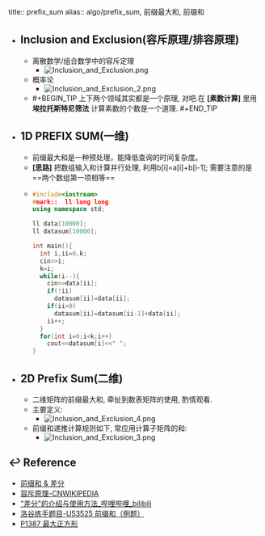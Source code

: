 title:: prefix_sum
alias:: algo/prefix_sum, 前缀最大和, 前缀和

- ## Inclusion and Exclusion(容斥原理/排容原理)
  - 离散数学/组合数学中的容斥定理
    - ![Inclusion_and_Exclusion.png](../assets/Inclusion_and_Exclusion_1675590802283_0.png)
  - 概率论
    - ![Inclusion_and_Exclusion_2.png](../assets/Inclusion_and_Exclusion_2_1675590830580_0.png)
  - #+BEGIN_TIP
    上下两个领域其实都是一个原理, 对吧.在 **[素数计算]** 里用 **埃拉托斯特尼筛法** 计算素数的个数是一个道理.
    #+END_TIP
- ## 1D PREFIX SUM(一维)
  - 前缀最大和是一种预处理，能降低查询的时间复杂度。
  - **[思路]** 把数组输入和计算并行处理, 利用b[i]=a[i]+b[i-1]; 需要注意的是 ==两个数组第一项相等==
  - ```cpp
    #include<iostream>
    #mark::  ll long long
    using namespace std;
    
    ll data[10000];
    ll datasum[10000];
    
    int main(){
      int i,ii=0,k;
      cin>>i;
      k=i;
      while(i--){
        cin>>data[ii];
        if(!ii) 
          datasum[ii]=data[ii];
        if(ii>0) 
          datasum[ii]=datasum[ii-1]+data[ii];
        ii++;
      }
      for(int i=0;i<k;i++)
        cout<<datasum[i]<<" ";
    }  
    ```
- ## 2D Prefix Sum(二维)
  - 二维矩阵的前缀最大和,  牵扯到数表矩阵的使用, 酌情观看.
  - 主要定义:
    - ![Inclusion_and_Exclusion_4.png](../assets/Inclusion_and_Exclusion_4_1675590925879_0.png)
  - 前缀和递推计算规则如下, 常应用计算子矩阵的和:
    - ![Inclusion_and_Exclusion_3.png](../assets/Inclusion_and_Exclusion_3_1675590935379_0.png)
## ↩ Reference
  - [前缀和 & 差分](https://oi-wiki.org/basic/prefix-sum/)
  - [容斥原理-CNWIKIPEDIA](https://zh.wikipedia.org/wiki/%E6%8E%92%E5%AE%B9%E5%8E%9F%E7%90%86)
  - ["差分"的介绍与使用方法_哔哩哔哩_bilibili](https://www.bilibili.com/video/BV1SM4y1V79z/)
  - [洛谷练手题目-U53525 前缀和（例题）](https://www.luogu.com.cn/problem/U53525)
  - [P1387 最大正方形](https://www.luogu.com.cn/problem/P1387)